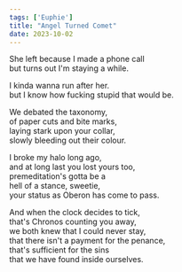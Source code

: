 ```yaml
---
tags: ['Euphie']
title: "Angel Turned Comet"
date: 2023-10-02
---
```


She left because I made a phone call  
but turns out I'm staying a while.

I kinda wanna run after her.  
but I know how fucking stupid that would be.

We debated the taxonomy,  
of paper cuts and bite marks,  
laying stark upon your collar,  
slowly bleeding out their colour.

I broke my halo long ago,  
and at long last you lost yours too,  
premeditation's gotta be a  
hell of a stance, sweetie,  
your status as Oberon has come to pass.

And when the clock decides to tick,  
that's Chronos counting you away,  
we both knew that I could never stay,  
that there isn't a payment for the penance,  
that's sufficient for the sins  
that we have found inside ourselves.
